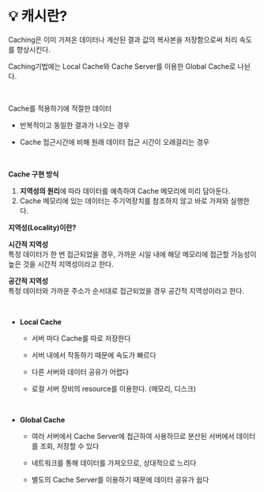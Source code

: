# 💡 **캐시란?**

Caching은 이미 가져온 데이터나 계산된 결과 값의 복사본을 저장함으로써 처리 속도를 향상시킨다.

Caching기법에는 Local Cache와 Cache Server를 이용한 Global Cache로 나뉜다.

<br>

Cache를 적용하기에 적절한 데이터

- 반복적이고 동일한 결과가 나오는 경우
  
- Cache 접근시간에 비해 원래 데이터 접근 시간이 오래걸리는 경우

<br>

**Cache 구현 방식**
1. **지역성의 원리**에 따라 데이터를 예측하여 Cache 메모리에 미리 담아둔다.
2. Cache 메모리에 있는 데이터는 주기억장치를 참조하지 않고 바로 가져와 실행한다.

  **지역성(Locality)이란?** 

  **시간적 지역성** <br>
  특정 데이터가 한 번 접근되었을 경우, 가까운 시일 내에 해당 메모리에 접근할 가능성이 높은 것을 시간적 지역성이라고 한다.

  **공간적 지역성** <br>
  특정 데이터와 가까운 주소가 순서대로 접근되었을 경우 공간적 지역성이라고 한다.
  
 <br>
 

- **Local Cache**

  - 서버 마다 Cache를 따로 저장한다
  
  - 서버 내에서 작동하기 때문에 속도가 빠르다

  - 다른 서버와 데이터 공유가 어렵다

  - 로컬 서버 장비의 resource를 이용한다. (메모리, 디스크)

<br>

- **Global Cache**

  - 여러 서버에서 Cache Server에 접근하여 사용하므로 분산된 서버에서 데이터를 조회, 저장할 수 있다

  - 네트워크를 통해 데이터를 가져오므로, 상대적으로 느리다

  - 별도의 Cache Server를 이용하기 때문에 데이터 공유가 쉽다
